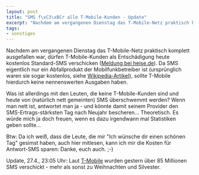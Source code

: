 ```yaml
--- 
layout: post
title: "SMS f\xC3\xBCr alle T-Mobile-Kunden - Update"
excerpt: "Nachdem am vergangenen Dienstag das T-Mobile-Netz praktisch komplett ausgefallen war, d\xC3\xBCrfen T-Mobile-Kunden als Entsch\xC3\xA4digung heute kostenlos Standard-SMS verschicken. Was ist allerdings mit den Leuten, die keine T-Mobile-Kunden sind und heute von (nat\xC3\xBCrlich nett gemeinten) SMS \xC3\xBCberschwemmt werden?"
tags: 
- sonstiges
---
```

Nachdem am vergangenen Dienstag das T-Mobile-Netz praktisch komplett ausgefallen war, dürfen T-Mobile-Kunden als Entschädigung heute kostenlos Standard-SMS verschicken (<a href="http://www.heise.de/newsticker/T-Mobile-GAU-Gratis-SMS-als-Entschaedigung--/meldung/136581">Meldung bei heise.de</a>).
Da SMS eigentlich nur ein Abfallprodukt der Mobilfunkbetreiber ist (ursprünglich waren sie sogar kostenlos, siehe <a href="http://de.wikipedia.org/wiki/Sms">Wikipedia-Artikel</a>), sollte T-Mobile hierdurch keine nennenswerten Ausgaben haben.

Was ist allerdings mit den Leuten, die keine T-Mobile-Kunden sind und heute von (natürlich nett gemeinten) SMS überschwemmt werden? Wenn man nett ist, antwortet man ja - und könnte damit seinem Provider den SMS-Ertrags-stärksten Tag nach Neujahr bescheren... Theoretisch. Es würde mich ja doch freuen, wenn es dazu irgendwann mal Statistiken geben sollte...

Btw: Da ich weiß, dass die Leute, die mir "Ich wünsche dir einen schönen Tag" gesimst haben, auch hier mitlesen, kann ich mir die Kosten für Antwort-SMS sparen: Danke, euch auch. ;-)

Update, 27.4., 23:05 Uhr: Laut <a href="http://www.t-mobile.de/aktionen/0,9576,22714-_,00.html">T-Mobile</a> wurden gestern über 85 Millionen SMS verschickt - mehr als sonst zu Weihnachten und Silvester.
